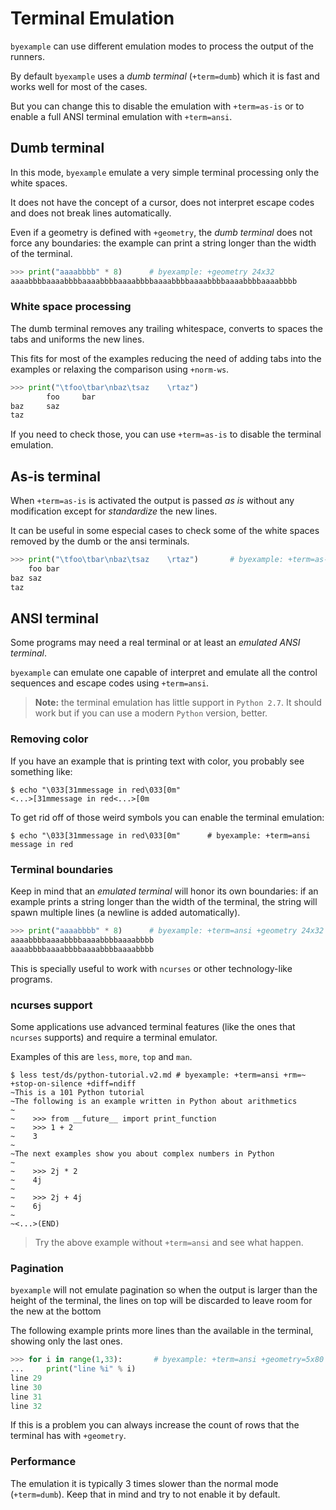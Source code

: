 <!--
Check that we have byexample installed first
$ hash byexample                                    # byexample: +fail-fast

$ alias byexample=byexample\ --pretty\ none

--
-->

# Terminal Emulation

``byexample`` can use different emulation modes to process the output of the
runners.

By default ``byexample`` uses a *dumb terminal* (``+term=dumb``) which
it is fast and works well for most of the cases.

But you can change this to disable the emulation with ``+term=as-is`` or
to enable a full ANSI terminal emulation with ``+term=ansi``.

## Dumb terminal

In this mode, ``byexample`` emulate a very simple terminal processing
only the white spaces.

It does not have the concept of a cursor, does not
interpret escape codes and does not break lines automatically.

Even if a geometry is defined with ``+geometry``, the *dumb terminal*
does not force any boundaries: the example
can print a string longer than the width of the terminal.

```python
>>> print("aaaabbbb" * 8)      # byexample: +geometry 24x32
aaaabbbbaaaabbbbaaaabbbbaaaabbbbaaaabbbbaaaabbbbaaaabbbbaaaabbbb
```

### White space processing

The dumb terminal removes any trailing whitespace, converts to spaces the tabs
and uniforms the new lines.

This fits for most of the examples reducing the need of adding tabs into the
examples or relaxing the comparison using ``+norm-ws``.

```python
>>> print("\tfoo\tbar\nbaz\tsaz    \rtaz")
        foo     bar
baz     saz
taz
```

If you need to check those, you can use ``+term=as-is`` to disable
the terminal emulation.

## As-is terminal

When ``+term=as-is`` is activated the output is passed *as is* without
any modification except for *standardize* the new lines.

It can be useful in some especial cases to check some of the white spaces
removed by the dumb or the ansi terminals.

```python
>>> print("\tfoo\tbar\nbaz\tsaz    \rtaz")       # byexample: +term=as-is
	foo	bar
baz	saz    
taz
```

## ANSI terminal

Some programs may need a real terminal or at least an
*emulated ANSI terminal*.

``byexample`` can emulate one capable of interpret and emulate
all the control sequences and escape codes using ``+term=ansi``.

> **Note:** the terminal emulation has little support in ``Python 2.7``.
> It should work but if you can use a modern ``Python`` version, better.

### Removing color

If you have an example that is printing text with color, you probably see
something like:

```shell
$ echo "\033[31mmessage in red\033[0m"
<...>[31mmessage in red<...>[0m
```

To get rid off of those weird symbols you can enable the terminal emulation:

```shell
$ echo "\033[31mmessage in red\033[0m"      # byexample: +term=ansi
message in red
```

### Terminal boundaries

Keep in mind that an *emulated terminal* will honor its own boundaries: if
an example prints a string longer than the width of the terminal, the string
will spawn multiple lines (a newline is added automatically).

```python
>>> print("aaaabbbb" * 8)      # byexample: +term=ansi +geometry 24x32
aaaabbbbaaaabbbbaaaabbbbaaaabbbb
aaaabbbbaaaabbbbaaaabbbbaaaabbbb
```

This is specially useful to work with ``ncurses`` or other
technology-like programs.

### ncurses support

Some applications use advanced terminal features (like the ones
that ``ncurses`` supports) and require a terminal emulator.

Examples of this are ``less``, ``more``, ``top`` and ``man``.

```shell
$ less test/ds/python-tutorial.v2.md # byexample: +term=ansi +rm=~ +stop-on-silence +diff=ndiff
~This is a 101 Python tutorial
~The following is an example written in Python about arithmetics
~
~    >>> from __future__ import print_function
~    >>> 1 + 2
~    3
~
~The next examples show you about complex numbers in Python
~
~    >>> 2j * 2
~    4j
~
~    >>> 2j + 4j
~    6j
~
~<...>(END)
```

> Try the above example without ``+term=ansi`` and see what happen.

<!--
$ kill %%     # byexample: -skip +pass
-->

### Pagination

``byexample`` will not emulate pagination so when the output is larger than
the height of the terminal, the lines on top will be discarded to leave
room for the new at the bottom

The following example prints more lines than the available in the terminal,
showing only the last ones.

```python
>>> for i in range(1,33):       # byexample: +term=ansi +geometry=5x80
...     print("line %i" % i)
line 29
line 30
line 31
line 32
```

If this is a problem you can always increase the count of rows that
the terminal has with ``+geometry``.

<!--

The following test make sure that the runner for C++
is working as it uses a special mechanism for _get_output
even if the terminal is too small

```cpp
#include <iostream>                 // byexample: +geometry=5x80
for (int i = 1; i < 100; ++i) {
    std::cout << "line " << i << "\n";
}

out:
line 1
line 2
line 3
line 4
line 5
line 6
line 7
line 8
line 9
line 10
line 11
line 12
line 13
line 14
line 15
line 16
line 17
line 18
line 19
line 20
line 21
line 22
line 23
line 24
line 25
line 26
line 27
line 28
line 29
line 30
line 31
line 32
line 33
line 34
line 35
line 36
line 37
line 38
line 39
line 40
line 41
line 42
line 43
line 44
line 45
line 46
line 47
line 48
line 49
line 50
line 51
line 52
line 53
line 54
line 55
line 56
line 57
line 58
line 59
line 60
line 61
line 62
line 63
line 64
line 65
line 66
line 67
line 68
line 69
line 70
line 71
line 72
line 73
line 74
line 75
line 76
line 77
line 78
line 79
line 80
line 81
line 82
line 83
line 84
line 85
line 86
line 87
line 88
line 89
line 90
line 91
line 92
line 93
line 94
line 95
line 96
line 97
line 98
line 99
```

-->

### Performance

The emulation it is typically 3 times slower than the normal mode
(``+term=dumb``).
Keep that in mind and try to not enable it by default.


